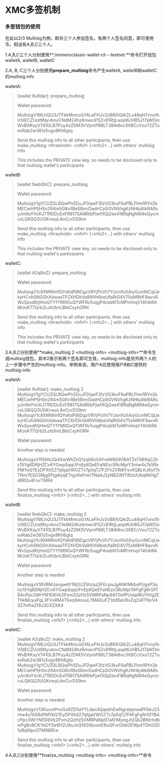 # XMC多签机制

### 多签钱包的使用

在此以2/3 Multisig为例，即共三个人参加签名，有两个人签名同意，即可使用币。假设有A,B,C三个人。

1.A,B,C三个人分别使用**./moneroclassic-wallet-cli --testnet **命令打开钱包walletA, walletB, walletC

2.A, B, C三个人分别使用**prepare\_multisig**命令产生walletA, walletB和walletC的multisig info

walletA:

> \[wallet 9uKdar\]: prepare\_multisig
>
> Wallet password:
>
> MultisigV1MLhQU3JTFkkMmcoG1ALeFHJv2oB8XiQAi2Lu48qH7vno1hVStECZUot9NyvbnvCNdM24hz6mwciPSZv91RtjLaopWJHB5J17aWDinWvBXKsyV741GLB7Puy4zZDM3VVpmP88LT38At6vc3XBCcVxu72ZTuexRab2w381s5vgx8Kh6gtq
>
> Send this multisig info to all other participants, then use make\_multisig &lt;threshold&gt; &lt;info1&gt; \[&lt;info2&gt;...\] with others' multisig info
>
> This includes the PRIVATE view key, so needs to be disclosed only to that multisig wallet's participants

walletB:

> \[wallet 9wbQhC\]: prepare\_multisig
>
> Wallet password:
>
> MultisigV1gYCUZQLBQwPhSDuJFDqwF3fzVG3kuF6aPBLFhm1RYn2bMECwHPfjHSn2R4m5GKn1Be5BmrDadHCp5GVNVhgKzNHkj4tkRARsyJm9oYVcKJ71RDDcExFR817SAi8RibPjwfXQj2ee418RqNgNM4eQycmcxLQ6QQ3UGKnwyLAnCcrDS9nn
>
> Send this multisig info to all other participants, then use make\_multisig &lt;threshold&gt; &lt;info1&gt; \[&lt;info2&gt;...\] with others' multisig info
>
> This includes the PRIVATE view key, so needs to be disclosed only to that multisig wallet's participants

walletC:

> \[wallet A2q9oZ\]: prepare\_multisig
>
> Wallet password:
>
> MultisigV1c8XMWmfQYsKdPjNDgzVRYjPcVh7YJonYoXAiyGcmMCqUekyHCvhSNGGhXdwaaTPZXHDkVa99Vh6beUfaRtG4V75sM8HF8avvRWxSpsdKtjHmQTY1YM9GxQYWFRcfuqgP4nsbNToMPmhiqV14htkRAMUoKT7Qrb2LotUbnLBbtCxyhGRN
>
> Send this multisig info to all other participants, then use make\_multisig &lt;threshold&gt; &lt;info1&gt; \[&lt;info2&gt;...\] with others' multisig info
>
> This includes the PRIVATE view key, so needs to be disclosed only to that multisig wallet's participants

3.A,B,C分别使用**make\_multisig 2 &lt;multisig-info&gt; &lt;multisig-info&gt;**命令生成multisig钱包，其中2表示有两个签名即可生效，multisig-info是另外两个人的上一步骤中产生的multisig-info。举例来说，用户A应使用用户B和C提供的mutlisig-info

walletA:

> \[wallet 9uKdar\]: make\_multisig 2 MultisigV1gYCUZQLBQwPhSDuJFDqwF3fzVG3kuF6aPBLFhm1RYn2bMECwHPfjHSn2R4m5GKn1Be5BmrDadHCp5GVNVhgKzNHkj4tkRARsyJm9oYVcKJ71RDDcExFR817SAi8RibPjwfXQj2ee418RqNgNM4eQycmcxLQ6QQ3UGKnwyLAnCcrDS9nn MultisigV1c8XMWmfQYsKdPjNDgzVRYjPcVh7YJonYoXAiyGcmMCqUekyHCvhSNGGhXdwaaTPZXHDkVa99Vh6beUfaRtG4V75sM8HF8avvRWxSpsdKtjHmQTY1YM9GxQYWFRcfuqgP4nsbNToMPmhiqV14htkRAMUoKT7Qrb2LotUbnLBbtCxyhGRN
>
> Wallet password:
>
> Another step is needed
>
> MultisigxV1fSkNJQi4XwWhZhQ1zqh6o5AYveN9G9i1BATZsT969qC2hz15Yg6DRjHZCv6YGwpSqqUFnEpXQeEFaNEzc5RcMpiY3ntw4s7k5RxPMYeQ7EyDPXhSZ7qfgaVWGZTv7pXqTj7F2FhZVRiKFsv6QBLKJ6yf7kTNm7ESG3NjgSPjgdiyqETrgzKeFmV7NaAJ2yNB2WtTWzUUbqMtHg7d8R2u4FxvTMR4
>
> Send this multisig info to all other participants, then use finalize\_multisig &lt;info1&gt; \[&lt;info2&gt;...\] with others' multisig info

walletB:

> \[wallet 9wbQhC\]: make\_multisig 2 MultisigV1MLhQU3JTFkkMmcoG1ALeFHJv2oB8XiQAi2Lu48qH7vno1hVStECZUot9NyvbnvCNdM24hz6mwciPSZv91RtjLaopWJHB5J17aWDinWvBXKsyV741GLB7Puy4zZDM3VVpmP88LT38At6vc3XBCcVxu72ZTuexRab2w381s5vgx8Kh6gtq MultisigV1c8XMWmfQYsKdPjNDgzVRYjPcVh7YJonYoXAiyGcmMCqUekyHCvhSNGGhXdwaaTPZXHDkVa99Vh6beUfaRtG4V75sM8HF8avvRWxSpsdKtjHmQTY1YM9GxQYWFRcfuqgP4nsbNToMPmhiqV14htkRAMUoKT7Qrb2LotUbnLBbtCxyhGRN
>
> Wallet password:
>
> Another step is needed
>
> MultisigxV18VBMJangwAY19jSU25hzazSFEcpaJgANKMkbsPUgxP3qhz15Yg6DRjHZCv6YGwpSqqUFnEpXQeEFaNEzc5RcMpiYAFgFgRrGFfB4cPpc3WrYM1D6Vk2Pxm2QzHz5VMRPaNp9ATGefPUwpiWJYiHg2EThkMcyuPqL3FVxRM4TEeq94nuuL7MADuFZ1dd9aUKvZq2xRTNxV43Z7nfhaZf9J3CXZXK4
>
> Send this multisig info to all other participants, then use finalize\_multisig &lt;info1&gt; \[&lt;info2&gt;...\] with others' multisig info

walletC:

> \[wallet A2q9oZ\]: make\_multisig 2 MultisigV1MLhQU3JTFkkMmcoG1ALeFHJv2oB8XiQAi2Lu48qH7vno1hVStECZUot9NyvbnvCNdM24hz6mwciPSZv91RtjLaopWJHB5J17aWDinWvBXKsyV741GLB7Puy4zZDM3VVpmP88LT38At6vc3XBCcVxu72ZTuexRab2w381s5vgx8Kh6gtq MultisigV1gYCUZQLBQwPhSDuJFDqwF3fzVG3kuF6aPBLFhm1RYn2bMECwHPfjHSn2R4m5GKn1Be5BmrDadHCp5GVNVhgKzNHkj4tkRARsyJm9oYVcKJ71RDDcExFR817SAi8RibPjwfXQj2ee418RqNgNM4eQycmcxLQ6QQ3UGKnwyLAnCcrDS9nn
>
> Wallet password:
>
> Another step is needed
>
> MultisigxV13KscmPnoGs9ZD5aYYLdan3QapbhEwNgrsbpneaPFbkJ23ntw4s7k5RxPMYeQ7EyDPXhSZ7qfgaVWGZTv7pXqTj7FAFgFgRrGFfB4cPpc3WrYM1D6Vk2Pxm2QzHz5VMRPaNp9TaN1MyegJt2Qk2BNtrhdbwPgBvRCKYeDYSe9H2U8sJnQ192t8xumERuQFvrGbbGEWp4TDkGSD1sRqWpn3TMf8REw
>
> Send this multisig info to all other participants, then use finalize\_multisig &lt;info1&gt; \[&lt;info2&gt;...\] with others' multisig info

4.A,B,C分别使用**finalize\_multisig &lt;multisig-info&gt; &lt;multisig-info&gt;**命令

